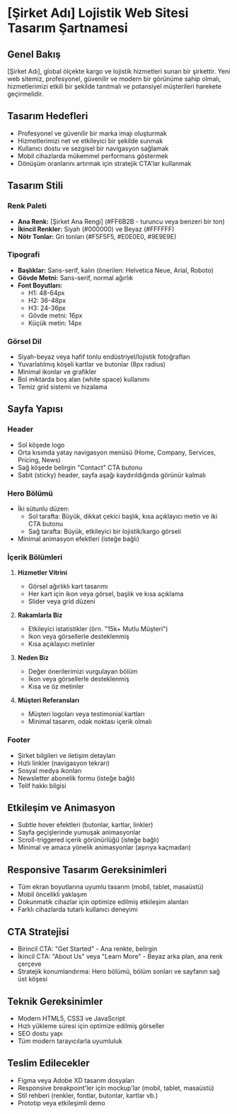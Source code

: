 # [Şirket Adı] Lojistik Web Sitesi Tasarım Şartnamesi

## Genel Bakış

[Şirket Adı], global ölçekte kargo ve lojistik hizmetleri sunan bir şirkettir. Yeni web sitemiz, profesyonel, güvenilir ve modern bir görünüme sahip olmalı, hizmetlerimizi etkili bir şekilde tanıtmalı ve potansiyel müşterileri harekete geçirmelidir.

## Tasarım Hedefleri

- Profesyonel ve güvenilir bir marka imajı oluşturmak
- Hizmetlerimizi net ve etkileyici bir şekilde sunmak
- Kullanıcı dostu ve sezgisel bir navigasyon sağlamak
- Mobil cihazlarda mükemmel performans göstermek
- Dönüşüm oranlarını artırmak için stratejik CTA'lar kullanmak

## Tasarım Stili

### Renk Paleti
- **Ana Renk:** [Şirket Ana Rengi] (#FF6B2B - turuncu veya benzeri bir ton)
- **İkincil Renkler:** Siyah (#000000) ve Beyaz (#FFFFFF)
- **Nötr Tonlar:** Gri tonları (#F5F5F5, #E0E0E0, #9E9E9E)

### Tipografi
- **Başlıklar:** Sans-serif, kalın (önerilen: Helvetica Neue, Arial, Roboto)
- **Gövde Metni:** Sans-serif, normal ağırlık
- **Font Boyutları:**
  - H1: 48-64px
  - H2: 36-48px
  - H3: 24-36px
  - Gövde metni: 16px
  - Küçük metin: 14px

### Görsel Dil
- Siyah-beyaz veya hafif tonlu endüstriyel/lojistik fotoğrafları
- Yuvarlatılmış köşeli kartlar ve butonlar (8px radius)
- Minimal ikonlar ve grafikler
- Bol miktarda boş alan (white space) kullanımı
- Temiz grid sistemi ve hizalama

## Sayfa Yapısı

### Header
- Sol köşede logo
- Orta kısımda yatay navigasyon menüsü (Home, Company, Services, Pricing, News)
- Sağ köşede belirgin "Contact" CTA butonu
- Sabit (sticky) header, sayfa aşağı kaydırıldığında görünür kalmalı

### Hero Bölümü
- İki sütunlu düzen:
  - Sol tarafta: Büyük, dikkat çekici başlık, kısa açıklayıcı metin ve iki CTA butonu
  - Sağ tarafta: Büyük, etkileyici bir lojistik/kargo görseli
- Minimal animasyon efektleri (isteğe bağlı)

### İçerik Bölümleri
1. **Hizmetler Vitrini**
   - Görsel ağırlıklı kart tasarımı
   - Her kart için ikon veya görsel, başlık ve kısa açıklama
   - Slider veya grid düzeni

2. **Rakamlarla Biz**
   - Etkileyici istatistikler (örn. "15k+ Mutlu Müşteri")
   - İkon veya görsellerle desteklenmiş
   - Kısa açıklayıcı metinler

3. **Neden Biz**
   - Değer önerilerimizi vurgulayan bölüm
   - İkon veya görsellerle desteklenmiş
   - Kısa ve öz metinler

4. **Müşteri Referansları**
   - Müşteri logoları veya testimonial kartları
   - Minimal tasarım, odak noktası içerik olmalı

### Footer
- Şirket bilgileri ve iletişim detayları
- Hızlı linkler (navigasyon tekrarı)
- Sosyal medya ikonları
- Newsletter abonelik formu (isteğe bağlı)
- Telif hakkı bilgisi

## Etkileşim ve Animasyon
- Subtle hover efektleri (butonlar, kartlar, linkler)
- Sayfa geçişlerinde yumuşak animasyonlar
- Scroll-triggered içerik görünürlüğü (isteğe bağlı)
- Minimal ve amaca yönelik animasyonlar (aşırıya kaçmadan)

## Responsive Tasarım Gereksinimleri
- Tüm ekran boyutlarına uyumlu tasarım (mobil, tablet, masaüstü)
- Mobil öncelikli yaklaşım
- Dokunmatik cihazlar için optimize edilmiş etkileşim alanları
- Farklı cihazlarda tutarlı kullanıcı deneyimi

## CTA Stratejisi
- Birincil CTA: "Get Started" - Ana renkte, belirgin
- İkincil CTA: "About Us" veya "Learn More" - Beyaz arka plan, ana renk çerçeve
- Stratejik konumlandırma: Hero bölümü, bölüm sonları ve sayfanın sağ üst köşesi

## Teknik Gereksinimler
- Modern HTML5, CSS3 ve JavaScript
- Hızlı yükleme süresi için optimize edilmiş görseller
- SEO dostu yapı
- Tüm modern tarayıcılarla uyumluluk

## Teslim Edilecekler
- Figma veya Adobe XD tasarım dosyaları
- Responsive breakpoint'ler için mockup'lar (mobil, tablet, masaüstü)
- Stil rehberi (renkler, fontlar, butonlar, kartlar vb.)
- Prototip veya etkileşimli demo 
